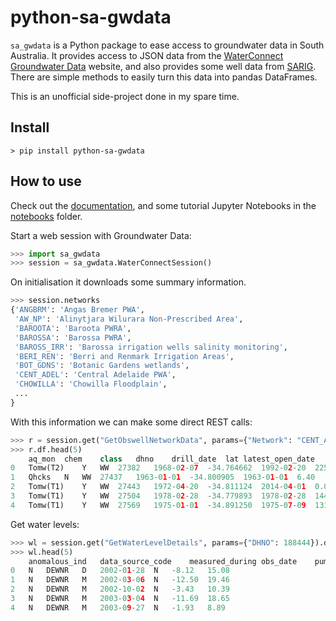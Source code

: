 # python-sa-gwdata

``sa_gwdata`` is a Python package to ease access to groundwater data in South Australia.
It provides access to JSON data from the
[WaterConnect Groundwater Data](https://www.waterconnect.sa.gov.au/Systems/GD/Pages/Default.aspx) website,
and also provides some well data from [SARIG](https://minerals.sarig.sa.gov.au/QuickSearch.aspx).
There are simple methods to easily turn this data into pandas DataFrames.

This is an unofficial side-project done in my spare time.

## Install

```posh
> pip install python-sa-gwdata
```

## How to use

Check out the [documentation](https://python-sa-gwdata.readthedocs.io/en/latest/index.html), and
some tutorial Jupyter Notebooks in the [notebooks](notebooks) folder.

Start a web session with Groundwater Data:

```python
>>> import sa_gwdata
>>> session = sa_gwdata.WaterConnectSession()
```

On initialisation it downloads some summary information.

```python
>>> session.networks
{'ANGBRM': 'Angas Bremer PWA',
 'AW_NP': 'Alinytjara Wilurara Non-Prescribed Area',
 'BAROOTA': 'Baroota PWRA',
 'BAROSSA': 'Barossa PWRA',
 'BAROSS_IRR': 'Barossa irrigation wells salinity monitoring',
 'BERI_REN': 'Berri and Renmark Irrigation Areas',
 'BOT_GDNS': 'Botanic Gardens wetlands',
 'CENT_ADEL': 'Central Adelaide PWA',
 'CHOWILLA': 'Chowilla Floodplain',
 ...
}
```

With this information we can make some direct REST calls:

```python
>>> r = session.get("GetObswellNetworkData", params={"Network": "CENT_ADEL"})
>>> r.df.head(5)
	aq_mon	chem	class	dhno	drill_date	lat	latest_open_date	latest_open_depth	latest_sal_date	latest_swl_date	...	pwa	replaceunitnum	sal	salstatus	stat_desc	swl	swlstatus	tds	water	yield
0	Tomw(T2)	Y	WW	27382	1968-02-07	-34.764662	1992-02-20	225.00	2013-09-02	2018-09-18	...	Central Adelaide	NaN	Y	C	OPR	3.47	C	3620.0	Y	2.00
1	Qhcks	N	WW	27437	1963-01-01	-34.800905	1963-01-01	6.40	1984-02-01	1986-03-05	...	Central Adelaide	NaN	Y	H	NaN	5.86	H	1121.0	Y	NaN
2	Tomw(T1)	Y	WW	27443	1972-04-20	-34.811124	2014-04-01	0.00	1991-10-09	2003-07-04	...	Central Adelaide	NaN	Y	H	BKF	NaN	H	2030.0	Y	5.00
3	Tomw(T1)	Y	WW	27504	1978-02-28	-34.779893	1978-02-28	144.50	2016-04-06	2011-09-18	...	Central Adelaide	NaN	Y	H	OPR	11.21	H	2738.0	Y	0.00
4	Tomw(T1)	Y	WW	27569	1975-01-01	-34.891250	1975-07-09	131.10	1986-11-13	1988-09-21	...	Central Adelaide	NaN	Y	H	BKF	9.90	H	42070.0	Y	12.50
```

Get water levels:

```python
>>> wl = session.get("GetWaterLevelDetails", params={"DHNO": 188444}).df
>>> wl.head(5)
	anomalous_ind	data_source_code	measured_during	obs_date	pumping_ind	rswl	standing_water_level
0	N	DEWNR	D	2002-01-28	N	-8.12	15.08
1	N	DEWNR	M	2002-03-06	N	-12.50	19.46
2	N	DEWNR	M	2002-10-02	N	-3.43	10.39
3	N	DEWNR	M	2003-03-04	N	-11.69	18.65
4	N	DEWNR	M	2003-09-27	N	-1.93	8.89
```

